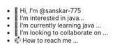 - 👋 Hi, I’m @sanskar-775
- 👀 I’m interested in java...
- 🌱 I’m currently learning java ...
- 💞️ I’m looking to collaborate on ...
- 📫 How to reach me ...

<!---
sanskar-775/sanskar-775 is a ✨ special ✨ repository because its `README.md` (this file) appears on your GitHub profile.
You can click the Preview link to take a look at your changes.
--->
